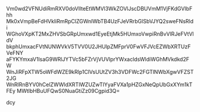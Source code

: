 Vm0wd2VFNUdiRmRXV0doVllteEtWMVl3WkZOVlJscDBUVmM1VjFKdGVIbFhh
Mk0xVmpBeFdHVkliRmRpClZGWnlWbTB4UzFJeVRrbGlSbVJYQ2sweFNsRldi
WGhoVXpKT2MxZHVSbGRpUmxwd1EyeEtjMk5HUmxoVwpiRnBvVlRJeFVtVldV
bkphUmxacFVtNUNWVkV5TVV0U2JHUlpZMFprV0FwVFJVcEZWbXRTUzFVeFNY
aFYKYmxaV1lsaG9WRlJYTVc5bFZrVjVUVlprYWxacldsWldiWGhMVkdkd2FW
WnJiRFpXTW5oWFdWZE9kRlp1ClVsUUtZV3h3VDFWc2FGTlNWbXgwVFZST2JG
WnRlRnBYV0hCelZWWldXRTlWZUZwTlYyaFVXa1pHZGxNeQpUbGxXYm1kTFEy
MWtlbHBuUFQwS0NuaGtiZz09Cgpid3Q=

dcy